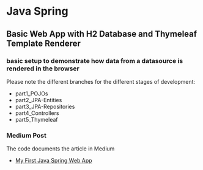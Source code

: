 # Java Spring 

## Basic Web App with H2 Database and Thymeleaf Template Renderer

### basic setup to demonstrate how data from a datasource is rendered in the browser


Please note the different branches for the different stages of development:

* part1_POJOs
* part2_JPA-Entities
* part3_JPA-Repositories
* part4_Controllers
* part5_Thymeleaf

### Medium Post 
The code documents the article in Medium
* [My First Java Spring Web App] 

[My First Java Spring Web App]: <https://https://medium.com/@mikedietz724/>
